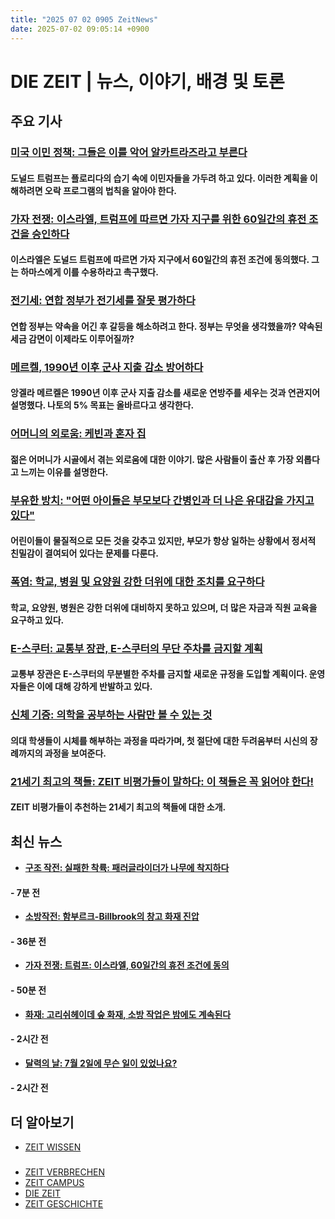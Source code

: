 ```yaml
---
title: "2025 07 02 0905 ZeitNews"
date: 2025-07-02 09:05:14 +0900
---
```


# DIE ZEIT | 뉴스, 이야기, 배경 및 토론 

## 주요 기사 

### [미국 이민 정책: 그들은 이를 악어 알카트라즈라고 부른다](https://www.zeit.de/kultur/2025-06/us-migrationspolitik-donald-trump-alligator-alcatraz-gefaengnis-unterhaltung)
#### 도널드 트럼프는 플로리다의 습기 속에 이민자들을 가두려 하고 있다. 이러한 계획을 이해하려면 오락 프로그램의 법칙을 알아야 한다.

### [가자 전쟁: 이스라엘, 트럼프에 따르면 가자 지구를 위한 60일간의 휴전 조건을 승인하다](https://www.zeit.de/politik/ausland/2025-06/krieg-gaza-israel-liveblog)
#### 이스라엘은 도널드 트럼프에 따르면 가자 지구에서 60일간의 휴전 조건에 동의했다. 그는 하마스에게 이를 수용하라고 촉구했다.

### [전기세: 연합 정부가 전기세를 잘못 평가하다](https://www.zeit.de/politik/2025-07/stromsteuer-streit-spd-union-koalitionsausschuss)
#### 연합 정부는 약속을 어긴 후 갈등을 해소하려고 한다. 정부는 무엇을 생각했을까? 약속된 세금 감면이 이제라도 이루어질까?

### [메르켈, 1990년 이후 군사 지출 감소 방어하다](https://www.zeit.de/politik/deutschland/2025-07/angela-merkel-krieg-ukraine-gaza-jens-spahn)
#### 앙겔라 메르켈은 1990년 이후 군사 지출 감소를 새로운 연방주를 세우는 것과 연관지어 설명했다. 나토의 5% 목표는 올바르다고 생각한다.

### [어머니의 외로움: 케빈과 혼자 집](https://www.zeit.de/familie/2025-06/einsamkeit-mutter-geburt-baby-kontakt-menschen)
#### 젊은 어머니가 시골에서 겪는 외로움에 대한 이야기. 많은 사람들이 출산 후 가장 외롭다고 느끼는 이유를 설명한다.

### [부유한 방치: "어떤 아이들은 부모보다 간병인과 더 나은 유대감을 가지고 있다"](https://www.zeit.de/arbeit/2025-06/wohlstandsverwahrlosung-kinder-eltern-psychologie-selbststaendigkeit)
#### 어린이들이 물질적으로 모든 것을 갖추고 있지만, 부모가 항상 일하는 상황에서 정서적 친밀감이 결여되어 있다는 문제를 다룬다.

### [폭염: 학교, 병원 및 요양원 강한 더위에 대한 조치를 요구하다](https://www.zeit.de/gesellschaft/zeitgeschehen/2025-07/hitzewelle-wirtschaft-folgen-krankheitstage-europa)
#### 학교, 요양원, 병원은 강한 더위에 대비하지 못하고 있으며, 더 많은 자금과 직원 교육을 요구하고 있다.

### [E-스쿠터: 교통부 장관, E-스쿠터의 무단 주차를 금지할 계획](https://www.zeit.de/mobilitaet/2025-06/e-scooter-verordnung-parken-gehweg-verkehrsministerium)
#### 교통부 장관은 E-스쿠터의 무분별한 주차를 금지할 새로운 규정을 도입할 계획이다. 운영자들은 이에 대해 강하게 반발하고 있다.

### [신체 기증: 의학을 공부하는 사람만 볼 수 있는 것](https://www.zeit.de/gesundheit/2025-04/medizinstudium-praepkurs-koerperspende-dokumentation)
#### 의대 학생들이 시체를 해부하는 과정을 따라가며, 첫 절단에 대한 두려움부터 시신의 장례까지의 과정을 보여준다.

### [21세기 최고의 책들: ZEIT 비평가들이 말하다: 이 책들은 꼭 읽어야 한다!](https://www.zeit.de/video/2025-05/buecher-21-jahrhundert-video)
#### ZEIT 비평가들이 추천하는 21세기 최고의 책들에 대한 소개.

## 최신 뉴스 
- **[구조 작전: 실패한 착륙: 패러글라이더가 나무에 착지하다](https://www.zeit.de/news/2025-07/01/gleitschirmflieger-landet-in-baum)**
#### - 7분 전 
- **[소방작전: 함부르크-Billbrook의 창고 화재 진압](https://www.zeit.de/news/2025-07/01/lagerhalle-in-hamburg-billbrook-brennt)**
#### - 36분 전 
- **[가자 전쟁: 트럼프: 이스라엘, 60일간의 휴전 조건에 동의](https://www.zeit.de/news/2025-07/02/trump-israel-stimmt-bedingungen-fuer-60-taegige-waffenruhe-zu)**
#### - 50분 전 
- **[화재: 고리쉬헤이데 숲 화재, 소방 작업은 밤에도 계속된다](https://www.zeit.de/news/2025-07/01/waldbrand-in-gohrischheide-loescharbeiten-dauern-an)**
#### - 2시간 전 
- **[달력의 날: 7월 2일에 무슨 일이 있었나요?](https://www.zeit.de/news/2025-07/01/was-geschah-am-2-juli)**
#### - 2시간 전 

## 더 알아보기 
- [ZEIT WISSEN](https://abo.zeit.de/zeit-wissen-testen/?icode=01w0295k1001angdisint2401)
###  
- [ZEIT VERBRECHEN](https://abo.zeit.de/zeit_verbrechen/?icode=01w0295k1001angdisint2401) 
- [ZEIT CAMPUS](https://abo.zeit.de/zc-ich-bin-gratis/?icode=01w0295k1001angdisint2401) 
- [DIE ZEIT](https://premium.zeit.de/abo/diezeit?wt_zmc=fix.int.zonpme.zeitde.epaper.z+.home.bildtext.bildtext) 
- [ZEIT GESCHICHTE](https://abo.zeit.de/zc-ratgeber-ausgabenseite)